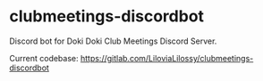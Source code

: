 # clubmeetings-discordbot
Discord bot for Doki Doki Club Meetings Discord Server.

Current codebase: https://gitlab.com/LiloviaLilossy/clubmeetings-discordbot
